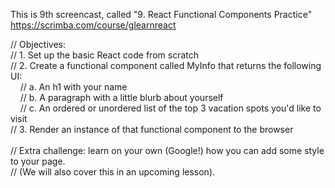 This is 9th screencast, called "9. React Functional Components Practice"<br />
https://scrimba.com/course/glearnreact


// Objectives:<br />
// 1. Set up the basic React code from scratch<br />
// 2. Create a functional component called MyInfo that returns the following UI:<br />
     &nbsp;&nbsp;&nbsp;&nbsp;// a. An h1 with your name<br />
     &nbsp;&nbsp;&nbsp;&nbsp;// b. A paragraph with a little blurb about yourself<br />
     &nbsp;&nbsp;&nbsp;&nbsp;// c. An ordered or unordered list of the top 3 vacation spots you'd like to visit<br />
// 3. Render an instance of that functional component to the browser<br /><br />
// Extra challenge: learn on your own (Google!) how you can add some style to your page.<br />
// (We will also cover this in an upcoming lesson).<br />